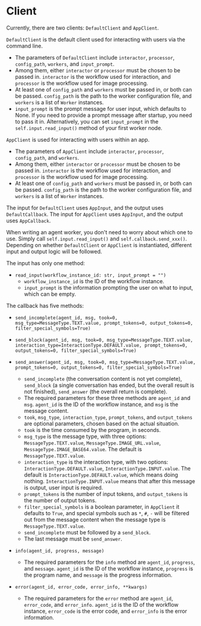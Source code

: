 # Client

Currently, there are two clients: `DefaultClient` and `AppClient`.

`DefaultClient` is the default client used for interacting with users via the command line. 
- The parameters of `DefaultClient` include `interactor`, `processor`, `config_path`, `workers`, and `input_prompt`.
- Among them, either `interactor` or `processor` must be chosen to be passed in. `interactor` is the workflow used for interaction, and `processor` is the workflow used for image processing.
- At least one of `config_path` and `workers` must be passed in, or both can be passed. `config_path` is the path to the worker configuration file, and `workers` is a list of `Worker` instances.
- `input_prompt` is the prompt message for user input, which defaults to None. If you need to provide a prompt message after startup, you need to pass it in. Alternatively, you can set `input_prompt` in the `self.input.read_input()` method of your first worker node.

`AppClient` is used for interacting with users within an app.
- The parameters of `AppClient` include `interactor`, `processor`, `config_path`, and `workers`.
- Among them, either `interactor` or `processor` must be chosen to be passed in. `interactor` is the workflow used for interaction, and `processor` is the workflow used for image processing.
- At least one of `config_path` and `workers` must be passed in, or both can be passed. `config_path` is the path to the worker configuration file, and `workers` is a list of `Worker` instances.


The input for `DefaultClient` uses `AppInput`, and the output uses `DefaultCallback`. The input for `AppClient` uses `AppInput`, and the output uses `AppCallback`.

When writing an agent worker, you don't need to worry about which one to use. Simply call `self.input.read_input()` and `self.callback.send_xxx()`. Depending on whether `DefaultClient` or `AppClient` is instantiated, different input and output logic will be followed.

The input has only one method:
- `read_input(workflow_instance_id: str, input_prompt = "")`
  - `workflow_instance_id` is the ID of the workflow instance.
  - `input_prompt` is the information prompting the user on what to input, which can be empty.

The callback has five methods:
- `send_incomplete(agent_id, msg, took=0, msg_type=MessageType.TEXT.value, prompt_tokens=0, output_tokens=0, filter_special_symbols=True)`
- `send_block(agent_id, msg, took=0, msg_type=MessageType.TEXT.value, interaction_type=InteractionType.DEFAULT.value, prompt_tokens=0, output_tokens=0, filter_special_symbols=True)`
- `send_answer(agent_id, msg, took=0, msg_type=MessageType.TEXT.value, prompt_tokens=0, output_tokens=0, filter_special_symbols=True)`

  - `send_incomplete` (the conversation content is not yet complete), `send_block` (a single conversation has ended, but the overall result is not finished), `send_answer` (the overall return is complete).
  - The required parameters for these three methods are `agent_id` and `msg`. `agent_id` is the ID of the workflow instance, and `msg` is the message content.
  - `took`, `msg_type`, `interaction_type`, `prompt_tokens`, and `output_tokens` are optional parameters, chosen based on the actual situation.
  - `took` is the time consumed by the program, in seconds.
  - `msg_type` is the message type, with three options: `MessageType.TEXT.value`, `MessageType.IMAGE_URL.value`, `MessageType.IMAGE_BASE64.value`. The default is `MessageType.TEXT.value`.
  - `interaction_type` is the interaction type, with two options: `InteractionType.DEFAULT.value`, `InteractionType.INPUT.value`. The default is `InteractionType.DEFAULT.value`, which means doing nothing. `InteractionType.INPUT.value` means that after this message is output, user input is required.
  - `prompt_tokens` is the number of input tokens, and `output_tokens` is the number of output tokens.
  - `filter_special_symbols` is a boolean parameter, in `AppClient` it defaults to `True`, and special symbols such as `*`, `#`, `-` will be filtered out from the message content when the message type is `MessageType.TEXT.value`.
  - `send_incomplete` must be followed by a `send_block`.
  - The last message must be `send_answer`.

- `info(agent_id, progress, message)`
  - The required parameters for the `info` method are `agent_id`, `progress`, and `message`. `agent_id` is the ID of the workflow instance, `progress` is the program name, and `message` is the progress information.

- `error(agent_id, error_code, error_info, **kwargs)`
  - The required parameters for the `error` method are `agent_id`, `error_code`, and `error_info`. `agent_id` is the ID of the workflow instance, `error_code` is the error code, and `error_info` is the error information.
